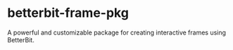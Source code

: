 # betterbit-frame-pkg
A powerful and customizable package for creating interactive frames using BetterBit.
